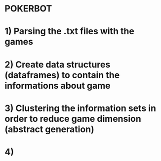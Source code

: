 # POKERBOT

# 1) Parsing the .txt files with the games
# 2) Create data structures (dataframes) to contain the informations about game
# 3) Clustering the information sets in order to reduce game dimension (abstract generation)
# 4) 
